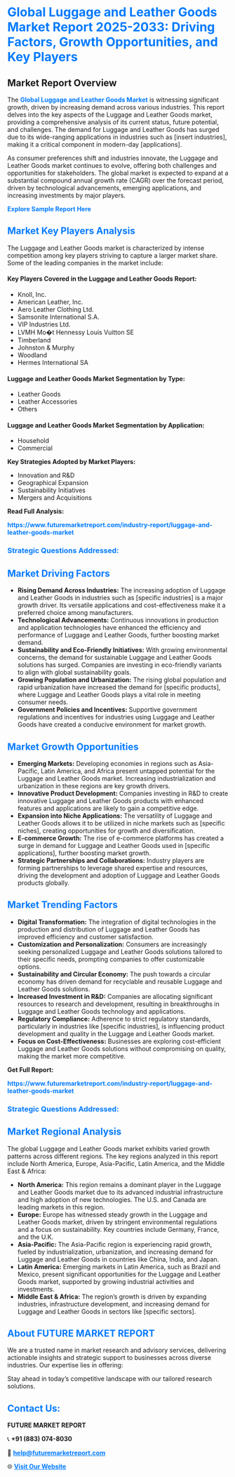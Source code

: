 <h1 style="color: #007BFF;">Global Luggage and Leather Goods Market Report 2025-2033: Driving Factors, Growth Opportunities, and Key Players</h1>

<section id="overview">
<h2>Market Report Overview</h2>
<p>The <a href="https://www.futuremarketreport.com/industry-report/luggage-and-leather-goods-market" style="color: #007BFF; text-decoration: none;"><strong>Global Luggage and Leather Goods Market</strong></a> is witnessing significant growth, driven by increasing demand across various industries. This report delves into the key aspects of the Luggage and Leather Goods market, providing a comprehensive analysis of its current status, future potential, and challenges. The demand for Luggage and Leather Goods has surged due to its wide-ranging applications in industries such as [insert industries], making it a critical component in modern-day [applications].</p>
<p>As consumer preferences shift and industries innovate, the Luggage and Leather Goods market continues to evolve, offering both challenges and opportunities for stakeholders. The global market is expected to expand at a substantial compound annual growth rate (CAGR) over the forecast period, driven by technological advancements, emerging applications, and increasing investments by major players.</p>
</section>

<section id="overview">
<p><a href="https://www.futuremarketreport.com/request-sample/reportId=84707" style="color: #007BFF; text-decoration: none;"><strong>Explore Sample Report Here</strong></a></p>
</section>

<section id="key-players">
<h2 style="color: #007BFF;">Market Key Players Analysis</h2>
<p>The Luggage and Leather Goods market is characterized by intense competition among key players striving to capture a larger market share. Some of the leading companies in the market include:</p>
<h4>Key Players Covered in the Luggage and Leather Goods Report:</h4>
<ul><li>Knoll, Inc.</li><li>American Leather, Inc.</li><li>Aero Leather Clothing Ltd.</li><li>Samsonite International S.A.</li><li>VIP Industries Ltd.</li><li>LVMH Mo�t Hennessy Louis Vuitton SE</li><li>Timberland</li><li>Johnston &amp; Murphy</li><li>Woodland</li><li>Hermes International SA</li></ul>
<h4>Luggage and Leather Goods Market Segmentation by Type:</h4>
<ul><li>Leather Goods</li><li>Leather Accessories</li><li>Others</li></ul>

<h4>Luggage and Leather Goods Market Segmentation by Application:</h4>
<ul><li>Household</li><li>Commercial</li></ul>
<p><strong>Key Strategies Adopted by Market Players:</strong></p>
<ul>
<li>Innovation and R&D</li>
<li>Geographical Expansion</li>
<li>Sustainability Initiatives</li>
<li>Mergers and Acquisitions</li>
</ul>
</section>

<section>
<p><strong>Read Full Analysis: </strong></p><a href="https://www.futuremarketreport.com/industry-report/luggage-and-leather-goods-market" style="color: #007BFF; text-decoration: none;"><strong>https://www.futuremarketreport.com/industry-report/luggage-and-leather-goods-market</strong></a>
<h3 style="color: #007BFF;">Strategic Questions Addressed:</h3>
</section>

<section id="driving-factors">
<h2 style="color: #007BFF;">Market Driving Factors</h2>
<ul>
<li><strong>Rising Demand Across Industries:</strong> The increasing adoption of Luggage and Leather Goods in industries such as [specific industries] is a major growth driver. Its versatile applications and cost-effectiveness make it a preferred choice among manufacturers.</li>
<li><strong>Technological Advancements:</strong> Continuous innovations in production and application technologies have enhanced the efficiency and performance of Luggage and Leather Goods, further boosting market demand.</li>
<li><strong>Sustainability and Eco-Friendly Initiatives:</strong> With growing environmental concerns, the demand for sustainable Luggage and Leather Goods solutions has surged. Companies are investing in eco-friendly variants to align with global sustainability goals.</li>
<li><strong>Growing Population and Urbanization:</strong> The rising global population and rapid urbanization have increased the demand for [specific products], where Luggage and Leather Goods plays a vital role in meeting consumer needs.</li>
<li><strong>Government Policies and Incentives:</strong> Supportive government regulations and incentives for industries using Luggage and Leather Goods have created a conducive environment for market growth.</li>
</ul>
</section>

<section id="growth-opportunities">
<h2 style="color: #007BFF;">Market Growth Opportunities</h2>
<ul>
<li><strong>Emerging Markets:</strong> Developing economies in regions such as Asia-Pacific, Latin America, and Africa present untapped potential for the Luggage and Leather Goods market. Increasing industrialization and urbanization in these regions are key growth drivers.</li>
<li><strong>Innovative Product Development:</strong> Companies investing in R&D to create innovative Luggage and Leather Goods products with enhanced features and applications are likely to gain a competitive edge.</li>
<li><strong>Expansion into Niche Applications:</strong> The versatility of Luggage and Leather Goods allows it to be utilized in niche markets such as [specific niches], creating opportunities for growth and diversification.</li>
<li><strong>E-commerce Growth:</strong> The rise of e-commerce platforms has created a surge in demand for Luggage and Leather Goods used in [specific applications], further boosting market growth.</li>
<li><strong>Strategic Partnerships and Collaborations:</strong> Industry players are forming partnerships to leverage shared expertise and resources, driving the development and adoption of Luggage and Leather Goods products globally.</li>
</ul>
</section>

<section id="trending-factors">
<h2 style="color: #007BFF;">Market Trending Factors</h2>
<ul>
<li><strong>Digital Transformation:</strong> The integration of digital technologies in the production and distribution of Luggage and Leather Goods has improved efficiency and customer satisfaction.</li>
<li><strong>Customization and Personalization:</strong> Consumers are increasingly seeking personalized Luggage and Leather Goods solutions tailored to their specific needs, prompting companies to offer customizable options.</li>
<li><strong>Sustainability and Circular Economy:</strong> The push towards a circular economy has driven demand for recyclable and reusable Luggage and Leather Goods solutions.</li>
<li><strong>Increased Investment in R&D:</strong> Companies are allocating significant resources to research and development, resulting in breakthroughs in Luggage and Leather Goods technology and applications.</li>
<li><strong>Regulatory Compliance:</strong> Adherence to strict regulatory standards, particularly in industries like [specific industries], is influencing product development and quality in the Luggage and Leather Goods market.</li>
<li><strong>Focus on Cost-Effectiveness:</strong> Businesses are exploring cost-efficient Luggage and Leather Goods solutions without compromising on quality, making the market more competitive.</li>
</ul>
</section>

<section>
<p><strong>Get Full Report: </strong></p><a href="https://www.futuremarketreport.com/industry-report/luggage-and-leather-goods-market" style="color: #007BFF; text-decoration: none;"><strong>https://www.futuremarketreport.com/industry-report/luggage-and-leather-goods-market</strong></a>
<h3 style="color: #007BFF;">Strategic Questions Addressed:</h3>
</section>


<section id="regional-analysis">
<h2 style="color: #007BFF;">Market Regional Analysis</h2>
<p>The global Luggage and Leather Goods market exhibits varied growth patterns across different regions. The key regions analyzed in this report include North America, Europe, Asia-Pacific, Latin America, and the Middle East & Africa:</p>
<ul>
<li><strong>North America:</strong> This region remains a dominant player in the Luggage and Leather Goods market due to its advanced industrial infrastructure and high adoption of new technologies. The U.S. and Canada are leading markets in this region.</li>
<li><strong>Europe:</strong> Europe has witnessed steady growth in the Luggage and Leather Goods market, driven by stringent environmental regulations and a focus on sustainability. Key countries include Germany, France, and the U.K.</li>
<li><strong>Asia-Pacific:</strong> The Asia-Pacific region is experiencing rapid growth, fueled by industrialization, urbanization, and increasing demand for Luggage and Leather Goods in countries like China, India, and Japan.</li>
<li><strong>Latin America:</strong> Emerging markets in Latin America, such as Brazil and Mexico, present significant opportunities for the Luggage and Leather Goods market, supported by growing industrial activities and investments.</li>
<li><strong>Middle East & Africa:</strong> The region’s growth is driven by expanding industries, infrastructure development, and increasing demand for Luggage and Leather Goods in sectors like [specific sectors].</li>
</ul>
</section>

<footer>
<h2 style="color: #007BFF;">About FUTURE MARKET REPORT</h2>
<p>We are a trusted name in market research and advisory services, delivering actionable insights and strategic support to businesses across diverse industries. Our expertise lies in offering:</p>

<p>Stay ahead in today’s competitive landscape with our tailored research solutions.</p>

<h2 style="color: #007BFF;">Contact Us:</h2>
<p><strong>FUTURE MARKET REPORT</strong></p>
<p>📞 <strong>+91 (883) 074-8030</strong></p>
<p>📧 <strong><a href="mailto:help@futuremarketreport.com" style="color: #007BFF;">help@futuremarketreport.com</a></strong></p>
<p>🌐 <strong><a href="https://www.futuremarketreport.com/" style="color: #007BFF;">Visit Our Website</a></strong></p>
</footer>
